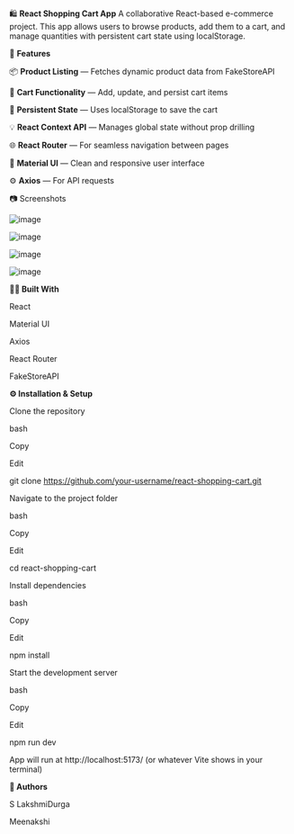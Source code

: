 🛍 **React Shopping Cart App**
A collaborative React-based e-commerce project. This app allows users to browse products, add them to a cart, and manage quantities with persistent cart state using localStorage.

🚀 **Features**

📦 **Product Listing** — Fetches dynamic product data from FakeStoreAPI

🛒 **Cart Functionality** — Add, update, and persist cart items

💾 **Persistent State** — Uses localStorage to save the cart

💡 **React Context API** — Manages global state without prop drilling

🌐 **React Router** — For seamless navigation between pages

🎨 **Material UI** — Clean and responsive user interface

⚙️ **Axios** — For API requests

📷 Screenshots

![image](https://github.com/user-attachments/assets/2c742f88-76e7-4059-bb91-f95e8924728d)

![image](https://github.com/user-attachments/assets/5f08e94d-0514-4dc6-b5b3-b3bd67afd384)

![image](https://github.com/user-attachments/assets/40f5b873-d5e7-4b00-a3e3-66ea57134f1f)

![image](https://github.com/user-attachments/assets/309ddc47-5fa5-46ee-8cb1-9f5b118b250f)

**🧑‍💻 Built With**

React

Material UI

Axios

React Router

FakeStoreAPI

**⚙️ Installation & Setup**

Clone the repository

bash

Copy

Edit

git clone https://github.com/your-username/react-shopping-cart.git

Navigate to the project folder

bash

Copy

Edit

cd react-shopping-cart

Install dependencies

bash

Copy

Edit

npm install

Start the development server

bash

Copy

Edit

npm run dev

App will run at http://localhost:5173/ (or whatever Vite shows in your terminal)

**👥 Authors**

S LakshmiDurga

Meenakshi
